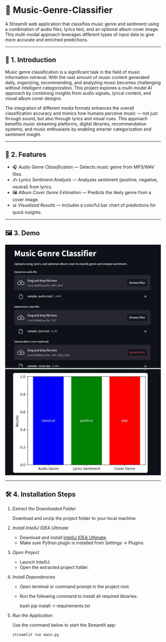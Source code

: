 # 🎵 Music-Genre-Classifier

A Streamlit web application that classifies music genre and sentiment using a combination of audio files, lyrics text, and an optional album cover image. This multi-modal approach leverages different types of input data to give more accurate and enriched predictions.

---

## 🎤 1. Introduction

Music genre classification is a significant task in the field of music information retrieval. With the vast amount of music content generated daily, organizing, recommending, and analyzing music becomes challenging without intelligent categorization. This project explores a *multi-modal AI approach* by combining insights from audio signals, lyrical content, and visual album cover designs.

The integration of different media formats enhances the overall classification accuracy and mimics how humans perceive music — not just through sound, but also through lyrics and visual cues. This approach benefits music streaming platforms, digital libraries, recommendation systems, and music enthusiasts by enabling smarter categorization and sentiment insight.

---

## 🚀 2. Features

- 🎧 *Audio Genre Classification* — Detects music genre from MP3/WAV files.
- ✍ *Lyrics Sentiment Analysis* — Analyzes sentiment (positive, negative, neutral) from lyrics.
- 🖼 *Album Cover Genre Estimation* — Predicts the likely genre from a cover image.
- 📊 *Visualized Results* — Includes a colorful bar chart of predictions for quick insights.

---

## 🖼 3. Demo

![App Screenshot 1](images/op1.jpg)  
![App Screenshot 2](images/op2.jpg)

---

## 🛠 4. Installation Steps

1. *Extract the Downloaded Folder*

   Download and unzip the project folder to your local machine.

2. *Install IntelliJ IDEA Ultimate*  
   - Download and install [IntelliJ IDEA Ultimate](https://www.jetbrains.com/idea/download/).
   - Make sure Python plugin is installed from Settings → Plugins.

3. *Open Project*  
   - Launch IntelliJ.
   - Open the extracted project folder.

4. *Install Dependencies*  
   - Open terminal or command prompt in the project root.
   - Run the following command to install all required libraries:

     bash
     pip install -r requirements.txt
     

5. *Run the Application*

   Use the command below to start the Streamlit app:

   ```bash
   streamlit run main.py
